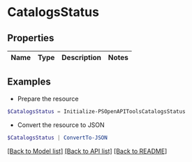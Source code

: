 # CatalogsStatus
## Properties

Name | Type | Description | Notes
------------ | ------------- | ------------- | -------------

## Examples

- Prepare the resource
```powershell
$CatalogsStatus = Initialize-PSOpenAPIToolsCatalogsStatus 
```

- Convert the resource to JSON
```powershell
$CatalogsStatus | ConvertTo-JSON
```

[[Back to Model list]](../README.md#documentation-for-models) [[Back to API list]](../README.md#documentation-for-api-endpoints) [[Back to README]](../README.md)

